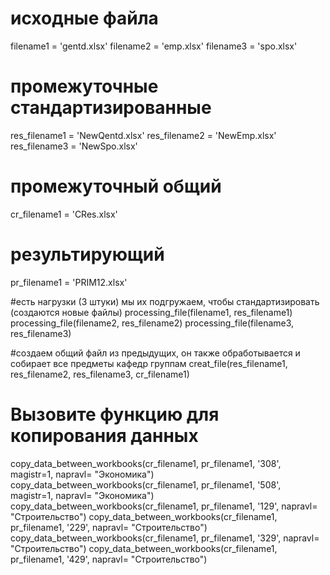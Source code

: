 
# исходные файла
filename1 = 'gentd.xlsx'
filename2 = 'emp.xlsx'
filename3 = 'spo.xlsx'
# промежуточные стандартизированные
res_filename1 = 'NewQentd.xlsx'
res_filename2 = 'NewEmp.xlsx'
res_filename3 = 'NewSpo.xlsx'
# промежуточный общий
cr_filename1 = 'CRes.xlsx'
# результирующий
pr_filename1 = 'PRIM12.xlsx'



#есть нагрузки (3 штуки) мы их подгружаем, чтобы стандартизировать (создаются новые файлы)
processing_file(filename1, res_filename1)
processing_file(filename2, res_filename2)
processing_file(filename3, res_filename3)

#создаем общий файл из предыдущих, он также обработывается и собирает все предметы кафедр группам
creat_file(res_filename1, res_filename2, res_filename3, cr_filename1)

# Вызовите функцию для копирования данных
copy_data_between_workbooks(cr_filename1, pr_filename1, '308', magistr=1, napravl= "Экономика")
copy_data_between_workbooks(cr_filename1, pr_filename1, '508', magistr=1, napravl= "Экономика")
copy_data_between_workbooks(cr_filename1, pr_filename1, '129', napravl= "Строительство")
copy_data_between_workbooks(cr_filename1, pr_filename1, '229', napravl= "Строительство")
copy_data_between_workbooks(cr_filename1, pr_filename1, '329', napravl= "Строительство")
copy_data_between_workbooks(cr_filename1, pr_filename1, '429', napravl= "Строительство")
